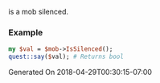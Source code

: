 is a mob silenced.
### Example

```perl
my $val = $mob->IsSilenced();
quest::say($val); # Returns bool
```


Generated On 2018-04-29T00:30:15-07:00